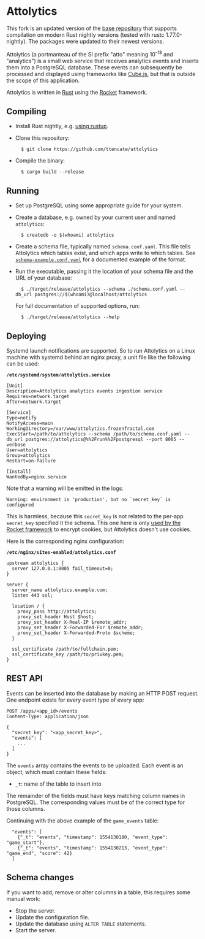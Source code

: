Attolytics
==========

This fork is an updated version of the [base repository](https://github.com/ttencate/attolytics/) that supports compilation on modern Rust nightly versions (tested with rustc 1.77.0-nightly). The packages were updated to their newest versions.

Attolytics (a portmanteau of the SI prefix "atto" meaning 10<sup>-18</sup> and
"analytics") is a small web service that receives analytics events and inserts
them into a PostgreSQL database. These events can subsequently be processed and
displayed using frameworks like [Cube.js](https://cube.dev/), but that is
outside the scope of this application.

Attolytics is written in [Rust](https://rust-lang.org/) using the
[Rocket](https://rocket.rs/) framework.

Compiling
---------

* Install Rust nightly, e.g.
  [using rustup](https://www.rust-lang.org/tools/install).

* Clone this repository:

        $ git clone https://github.com/ttencate/attolytics

* Compile the binary:

        $ cargo build --release

Running
-------

* Set up PostgreSQL using some appropriate guide for your system.

* Create a database, e.g. owned by your current user and named `attolytics`:

        $ createdb -o $(whoami) attolytics

* Create a schema file, typically named `schema.conf.yaml`. This file tells
  Attolytics which tables exist, and which apps write to which tables. See
  [`schema-example.conf.yaml`](schema-example.conf.yaml) for a documented
  example of the format.

* Run the executable, passing it the location of your schema file and the URL
  of your database:

        $ ./target/release/attolytics --schema ./schema.conf.yaml --db_url postgres://$(whoami)@localhost/attolytics

  For full documentation of supported options, run:

        $ ./target/release/attolytics --help

Deploying
---------

Systemd launch notifications are supported. So to run Attolytics on a Linux
machine with systemd behind an nginx proxy, a unit file like the following can
be used:

**`/etc/systemd/system/attolytics.service`**

    [Unit]
    Description=Attolytics analytics events ingestion service
    Requires=network.target
    After=network.target

    [Service]
    Type=notify
    NotifyAccess=main
    WorkingDirectory=/var/www/attolytics.frozenfractal.com
    ExecStart=/path/to/attolytics --schema /path/to/schema.conf.yaml --db_url postgres://attolytics@%%2Frun%%2Fpostgresql --port 8005 --verbose
    User=attolytics
    Group=attolytics
    Restart=on-failure

    [Install]
    WantedBy=nginx.service

Note that a warning will be emitted in the logs:

    Warning: environment is 'production', but no `secret_key` is configured

This is harmless, because this `secret_key` is not related to the per-app
`secret_key` specified it the schema. This one here is only [used by the Rocket
framework](https://rocket.rs/v0.4/guide/requests/#secret-key) to encrypt
cookies, but Attolytics doesn't use cookies.

Here is the corresponding nginx configuration:

**`/etc/nginx/sites-enabled/attolytics.conf`**

    upstream attolytics {
      server 127.0.0.1:8005 fail_timeout=0;
    }

    server {
      server_name attolytics.example.com;
      listen 443 ssl;

      location / {
        proxy_pass http://attolytics;
        proxy_set_header Host $host;
        proxy_set_header X-Real-IP $remote_addr;
        proxy_set_header X-Forwarded-For $remote_addr;
        proxy_set_header X-Forwarded-Proto $scheme;
      }

      ssl_certificate /path/to/fullchain.pem;
      ssl_certificate_key /path/to/privkey.pem;
    }

REST API
--------

Events can be inserted into the database by making an HTTP POST request. One
endpoint exists for every event type of every app:

    POST /apps/<app_id>/events
    Content-Type: application/json

    {
      "secret_key": "<app_secret_key>",
      "events": [
        ...
      ]
    }

The `events` array contains the events to be uploaded. Each event is an object,
which must contain these fields:

* `_t`: name of the table to insert into

The remainder of the fields must have keys matching column names in PostgreSQL.
The corresponding values must be of the correct type for those columns.

Continuing with the above example of the `game_events` table:

      "events": [
        {"_t": "events", "timestamp": 1554130180, "event_type": "game_start"},
        {"_t": "events", "timestamp": 1554130213, "event_type": "game_end", "score": 42}
      ]

Schema changes
--------------

If you want to add, remove or alter columns in a table, this requires some
manual work:

* Stop the server.
* Update the configuration file.
* Update the database using `ALTER TABLE` statements.
* Start the server.
